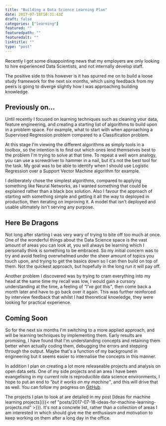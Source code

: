 ```yaml
---
title: "Building a Data Science Learning Plan"
date: 2017-07-18T10:31:43Z
draft: false
categories: ["learning"]
featured: ""
featuredpath: ""
featuredalt: ""
linktitle: ""
type: "post"
---
```

Recently I got some disappointing news that my employers are only looking to hire experienced Data Scientists, and not internally develop staff.

The positive side to this however is it has spurred me on to build a loose study framework for the next six months, which using feedback from my peers is going to diverge slightly how I was approaching building knowledge.

## Previously on...

Until recently I focused on learning techniques such as cleaning your data, feature engineering, and creating a starting list of algorithms to build upon in a problem space. For example, what to start with when approaching a Supervised Regression problem compared to a Classification problem.

At this stage I'm viewing the different algorithms as simply tools in a toolbox, so the intention is to find out which ones lend themselves best to the problem I'm trying to solve at that time. To repeat a well worn analogy, you can use a screwdriver to hammer in a nail, but it's not the best tool for the task. My goal was to be able to identify when I should use Logistic Regression over a Support Vector Machine algorithm for example.

I deliberately chose the simplest algorithms, compared to applying something like Neural Networks, as I wanted something that could be explained rather than a black box solution. Also I favour the approach of starting with something simple and getting it all the way to deployed in production, then iterating on improving it. A model that isn't deployed and usable ultimately isn't serving any purpose.

## Here Be Dragons

Not long after starting I was very wary of trying to bite off too much at once. One of the wonderful things about the Data Science space is the vast amount of areas you can look at, you will always be learning which I personally think is something to be embraced. So my initial concern was to try and avoid feeling overwhelmed under the sheer amount of topics you touch upon, and trying to get the basics down so I can then build on top of them. Not the quickest approach, but hopefully in the long run it will pay off.

Another problem I discovered was by trying to cram everything into my head at the same time my recall was low, I would gain a cursory understanding at the time, a feeling of *"I've got this"*, then come back a month later and have to go back over it again. This was further reinforced by interview feedback that whilst I had theoretical knowledge, they were looking for practical experience.

## Coming Soon

So for the next six months I'm switching to a more applied approach, and will be learning techniques by implementing them. Early results are promising, I have found that I'm understanding concepts and retaining them better when actually coding them, debugging the errors and stepping through the output. Maybe that's a function of my background in engineering but it seems easier to internalise the concepts in this manner.

In addition I plan on creating a lot more releaseable projects and analysis on open data sets. One of my side projects and an area I have been evangelising in my current role is reproducible data science environments, I hope to put an end to *"but it works on my machine"*, and this will drive that as well. You can follow my progress on [GitHub](https://github.com/matbrunt?tab=repositories).

The projects I plan to look at are detailed in my post [Ideas for machine learning projects]({{< ref "posts/2017-07-18-ideas-for-machine-learning-projects.md" >}}). It's not a concrete list, rather than a collection of areas I am interested in which should give me the enthusiasm and motivation to keep working on them after a long day in the office.